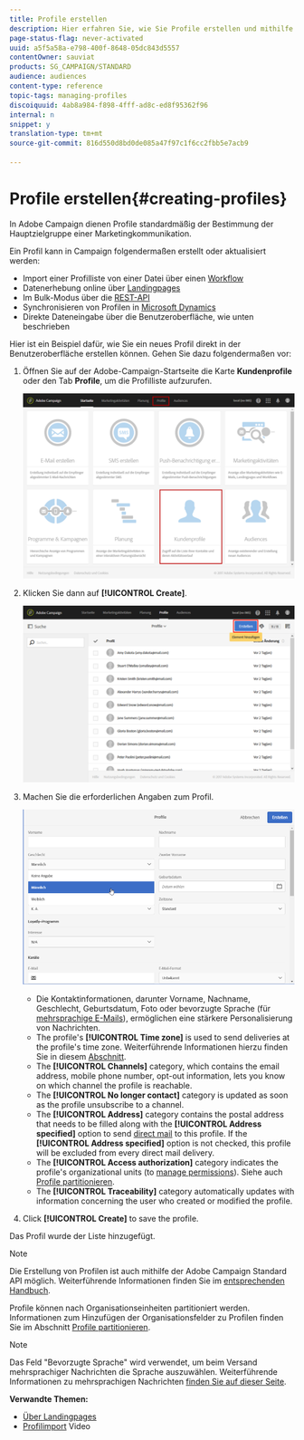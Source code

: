 ```yaml
---
title: Profile erstellen
description: Hier erfahren Sie, wie Sie Profile erstellen und mithilfe von APIs Daten zu Ihren Kontakten erheben. Lernen Sie außerdem den Gebrauch von Importfunktionen, die Umsetzung von Online-Akquise-Strategien sowie die automatische oder manuelle Aktualisierung Ihrer Daten.
page-status-flag: never-activated
uuid: a5f5a58a-e798-400f-8648-05dc843d5557
contentOwner: sauviat
products: SG_CAMPAIGN/STANDARD
audience: audiences
content-type: reference
topic-tags: managing-profiles
discoiquuid: 4ab8a984-f898-4fff-ad8c-ed8f95362f96
internal: n
snippet: y
translation-type: tm+mt
source-git-commit: 816d550d8bd0de085a47f97c1f6cc2fbb5e7acb9

---
```



# Profile erstellen{#creating-profiles}

In Adobe Campaign dienen Profile standardmäßig der Bestimmung der Hauptzielgruppe einer Marketingkommunikation.

Ein Profil kann in Campaign folgendermaßen erstellt oder aktualisiert werden:

* Import einer Profilliste von einer Datei über einen [Workflow](../../automating/using/importing-data.md#example--import-workflow-template)
* Datenerhebung online über [Landingpages](../../channels/using/getting-started-with-landing-pages.md)
* Im Bulk-Modus über die [REST-API](../../api/using/get-started-apis.md)
* Synchronisieren von Profilen in [Microsoft Dynamics](../../integrating/using/working-with-campaign-standard-and-microsoft-dynamics-365.md)
* Direkte Dateneingabe über die Benutzeroberfläche, wie unten beschrieben

Hier ist ein Beispiel dafür, wie Sie ein neues Profil direkt in der Benutzeroberfläche erstellen können. Gehen Sie dazu folgendermaßen vor:

1. Öffnen Sie auf der Adobe-Campaign-Startseite die Karte **Kundenprofile** oder den Tab **Profile**, um die Profilliste aufzurufen.

   ![](assets/profile_creation_1.png)

1. Klicken Sie dann auf **[!UICONTROL Create]**.

   ![](assets/profile_creation.png)

1. Machen Sie die erforderlichen Angaben zum Profil.

   ![](assets/profile_creation1.png)

   * Die Kontaktinformationen, darunter Vorname, Nachname, Geschlecht, Geburtsdatum, Foto oder bevorzugte Sprache (für [mehrsprachige E-Mails](../../channels/using/creating-a-multilingual-email.md)), ermöglichen eine stärkere Personalisierung von Nachrichten.
   * The profile&#39;s **[!UICONTROL Time zone]** is used to send deliveries at the profile&#39;s time zone. Weiterführende Informationen hierzu finden Sie in diesem [Abschnitt](../../sending/using/sending-messages-at-the-recipient-s-time-zone.md).
   * The **[!UICONTROL Channels]** category, which contains the email address, mobile phone number, opt-out information, lets you know on which channel the profile is reachable.
   * The **[!UICONTROL No longer contact]** category is updated as soon as the profile unsubscribe to a channel.
   * The **[!UICONTROL Address]** category contains the postal address that needs to be filled along with the **[!UICONTROL Address specified]** option to send [direct mail](../../channels/using/about-direct-mail.md) to this profile. If the **[!UICONTROL Address specified]** option is not checked, this profile will be excluded from every direct mail delivery.
   * The **[!UICONTROL Access authorization]** category indicates the profile&#39;s organizational units (to [manage permissions](../../administration/using/about-access-management.md)). Siehe auch [Profile partitionieren](../../administration/using/organizational-units.md#partitioning-profiles).
   * The **[!UICONTROL Traceability]** category automatically updates with information concerning the user who created or modified the profile.

1. Click **[!UICONTROL Create]** to save the profile.

Das Profil wurde der Liste hinzugefügt.

>[!NOTE]
>
>Die Erstellung von Profilen ist auch mithilfe der Adobe Campaign Standard API möglich. Weiterführende Informationen finden Sie im [entsprechenden Handbuch](../../api/using/creating-profiles.md).

Profile können nach Organisationseinheiten partitioniert werden. Informationen zum Hinzufügen der Organisationsfelder zu Profilen finden Sie im Abschnitt [Profile partitionieren](../../administration/using/organizational-units.md#partitioning-profiles).

>[!NOTE]
>
>Das Feld &quot;Bevorzugte Sprache&quot; wird verwendet, um beim Versand mehrsprachiger Nachrichten die Sprache auszuwählen. Weiterführende Informationen zu mehrsprachigen Nachrichten [finden Sie auf dieser Seite](../../channels/using/creating-a-multilingual-email.md).

**Verwandte Themen:**

* [Über Landingpages](../../channels/using/getting-started-with-landing-pages.md)
* [Profilimport](https://video.tv.adobe.com/v/24993?captions=ger) Video
